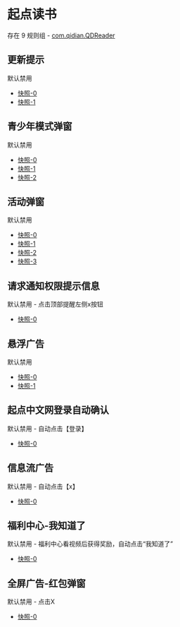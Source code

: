 # 起点读书

存在 9 规则组 - [com.qidian.QDReader](/src/apps/com.qidian.QDReader.ts)

## 更新提示

默认禁用

- [快照-0](https://i.gkd.li/i/12641026)
- [快照-1](https://i.gkd.li/i/13116821)

## 青少年模式弹窗

默认禁用

- [快照-0](https://i.gkd.li/i/12640241)
- [快照-1](https://i.gkd.li/i/12709168)
- [快照-2](https://i.gkd.li/i/12905817)

## 活动弹窗

默认禁用

- [快照-0](https://i.gkd.li/i/12640195)
- [快照-1](https://i.gkd.li/i/12640158)
- [快照-2](https://i.gkd.li/i/12818198)
- [快照-3](https://i.gkd.li/i/13469004)

## 请求通知权限提示信息

默认禁用 - 点击顶部提醒左侧x按钮

- [快照-0](https://i.gkd.li/i/12640242)

## 悬浮广告

默认禁用

- [快照-0](https://i.gkd.li/i/12717032)
- [快照-1](https://i.gkd.li/i/13459031)

## 起点中文网登录自动确认

默认禁用 - 自动点击【登录】

- [快照-0](https://i.gkd.li/i/12903081)

## 信息流广告

默认禁用 - 自动点击【x】

- [快照-0](https://i.gkd.li/i/13406169)

## 福利中心-我知道了

默认禁用 - 福利中心看视频后获得奖励，自动点击“我知道了”

- [快照-0](https://i.gkd.li/i/13606901)

## 全屏广告-红包弹窗

默认禁用 - 点击X

- [快照-0](https://i.gkd.li/i/13918466)
